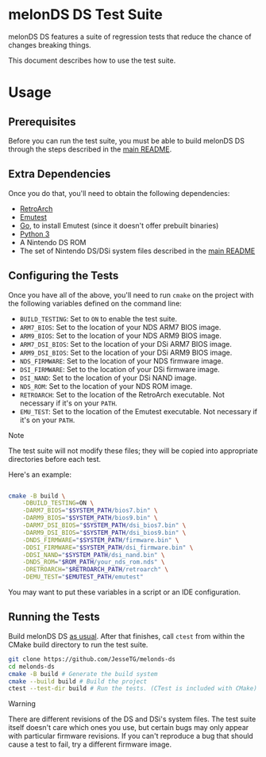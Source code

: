 # melonDS DS Test Suite

melonDS DS features a suite of regression tests
that reduce the chance of changes breaking things.

This document describes how to use the test suite.

# Usage

## Prerequisites

Before you can run the test suite,
you must be able to build melonDS DS
through the steps described in the [main README](../README.md#building).

## Extra Dependencies

Once you do that, you'll need to obtain the following dependencies:

- [RetroArch][retroarch]
- [Emutest][emutest]
- [Go][go], to install Emutest (since it doesn't offer prebuilt binaries)
- [Python 3][python]
- A Nintendo DS ROM
- The set of Nintendo DS/DSi system files described in the [main README](../README.md#installing-nintendo-ds-bios)

## Configuring the Tests

Once you have all of the above,
you'll need to run `cmake` on the project
with the following variables defined on the command line:

- `BUILD_TESTING`: Set to `ON` to enable the test suite.
- `ARM7_BIOS`: Set to the location of your NDS ARM7 BIOS image.
- `ARM9_BIOS`: Set to the location of your NDS ARM9 BIOS image.
- `ARM7_DSI_BIOS`: Set to the location of your DSi ARM7 BIOS image.
- `ARM9_DSI_BIOS`: Set to the location of your DSi ARM9 BIOS image.
- `NDS_FIRMWARE`: Set to the location of your NDS firmware image.
- `DSI_FIRMWARE`: Set to the location of your DSi firmware image.
- `DSI_NAND`: Set to the location of your DSi NAND image.
- `NDS_ROM`: Set to the location of your NDS ROM image.
- `RETROARCH`: Set to the location of the RetroArch executable.
  Not necessary if it's on your `PATH`.
- `EMU_TEST`: Set to the location of the Emutest executable.
  Not necessary if it's on your `PATH`.

> [!NOTE]
> The test suite will not modify these files;
> they will be copied into appropriate directories before each test.

Here's an example:

```bash

cmake -B build \
    -DBUILD_TESTING=ON \
    -DARM7_BIOS="$SYSTEM_PATH/bios7.bin" \
    -DARM9_BIOS="$SYSTEM_PATH/bios9.bin" \
    -DARM7_DSI_BIOS="$SYSTEM_PATH/dsi_bios7.bin" \
    -DARM9_DSI_BIOS="$SYSTEM_PATH/dsi_bios9.bin" \
    -DNDS_FIRMWARE="$SYSTEM_PATH/firmware.bin" \
    -DDSI_FIRMWARE="$SYSTEM_PATH/dsi_firmware.bin" \
    -DDSI_NAND="$SYSTEM_PATH/dsi_nand.bin" \
    -DNDS_ROM="$ROM_PATH/your_nds_rom.nds" \
    -DRETROARCH="$RETROARCH_PATH/retroarch" \
    -DEMU_TEST="$EMUTEST_PATH/emutest"
```

You may want to put these variables in a script or an IDE configuration.

## Running the Tests

Build melonDS DS [as usual](../README.md#compilation).
After that finishes, call `ctest` from within the CMake build directory
to run the test suite.

```bash
git clone https://github.com/JesseTG/melonds-ds
cd melonds-ds
cmake -B build # Generate the build system
cmake --build build # Build the project
ctest --test-dir build # Run the tests. (CTest is included with CMake)
```

> [!WARNING]
> There are different revisions of the DS and DSi's system files.
> The test suite itself doesn't care which ones you use,
> but certain bugs may only appear with particular firmware revisions.
> If you can't reproduce a bug that should cause a test to fail,
> try a different firmware image.

[emutest]: https://github.com/kivutar/emutest
[go]: https://go.dev
[python]: https://www.python.org
[retroarch]: https://www.retroarch.com